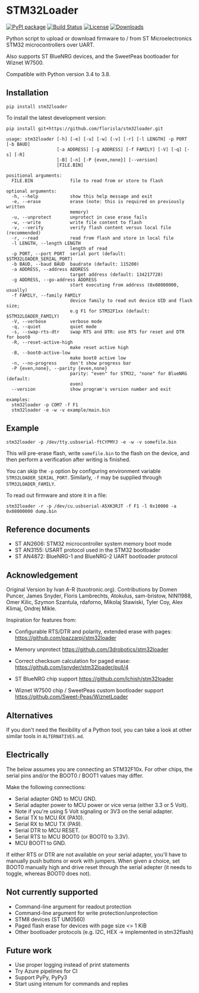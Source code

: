 STM32Loader
=========== 

[![PyPI package](https://badge.fury.io/py/stm32loader.svg)](https://badge.fury.io/py/stm32loader)
[![Build Status](https://travis-ci.org/florisla/stm32loader.svg?branch=master)](https://travis-ci.org/florisla/stm32loader)
[![License](https://img.shields.io/pypi/l/stm32loader.svg)](https://pypi.org/project/stm32loader/)
[![Downloads](https://pepy.tech/badge/stm32loader)](https://pepy.tech/project/stm32loader)

Python script to upload or download firmware to / from
ST Microelectronics STM32 microcontrollers over UART.

Also supports ST BlueNRG devices, and the SweetPeas bootloader
for Wiznet W7500.

Compatible with Python version 3.4 to 3.8.


## Installation

    pip install stm32loader

To install the latest development version:

    pip install git+https://github.com/florisla/stm32loader.git


```
usage: stm32loader [-h] [-e] [-u] [-w] [-v] [-r] [-l LENGTH] -p PORT [-b BAUD]
                   [-a ADDRESS] [-g ADDRESS] [-f FAMILY] [-V] [-q] [-s] [-R]
                   [-B] [-n] [-P {even,none}] [--version]
                   [FILE.BIN]

positional arguments:
  FILE.BIN              file to read from or store to flash

optional arguments:
  -h, --help            show this help message and exit
  -e, --erase           erase (note: this is required on previously written
                        memory)
  -u, --unprotect       unprotect in case erase fails
  -w, --write           write file content to flash
  -v, --verify          verify flash content versus local file (recommended)
  -r, --read            read from flash and store in local file
  -l LENGTH, --length LENGTH
                        length of read
  -p PORT, --port PORT  serial port (default: $STM32LOADER_SERIAL_PORT)
  -b BAUD, --baud BAUD  baudrate (default: 115200)
  -a ADDRESS, --address ADDRESS
                        target address (default: 134217728)
  -g ADDRESS, --go-address ADDRESS
                        start executing from address (0x08000000, usually)
  -f FAMILY, --family FAMILY
                        device family to read out device UID and flash size;
                        e.g F1 for STM32F1xx (default: $STM32LOADER_FAMILY)
  -V, --verbose         verbose mode
  -q, --quiet           quiet mode
  -s, --swap-rts-dtr    swap RTS and DTR: use RTS for reset and DTR for boot0
  -R, --reset-active-high
                        make reset active high
  -B, --boot0-active-low
                        make boot0 active low
  -n, --no-progress     don't show progress bar
  -P {even,none}, --parity {even,none}
                        parity: "even" for STM32, "none" for BlueNRG (default:
                        even)
  --version             show program's version number and exit

examples:
  stm32loader -p COM7 -f F1
  stm32loader -e -w -v example/main.bin
```


Example
-------

```
stm32loader -p /dev/tty.usbserial-ftCYPMYJ -e -w -v somefile.bin
```

This will pre-erase flash, write `somefile.bin` to the flash on the device, and then
perform a verification after writing is finished.

You can skip the `-p` option by configuring environment variable
`STM32LOADER_SERIAL_PORT`.
Similarly, `-f` may be supplied through `STM32LOADER_FAMILY`.

To read out firmware and store it in a file:

```
stm32loader -r -p /dev/cu.usbserial-A5XK3RJT -f F1 -l 0x10000 -a 0x08000000 dump.bin 
```


Reference documents
-------------------

* ST AN2606: STM32 microcontroller system memory boot mode
* ST AN3155: USART protocol used in the STM32 bootloader
* ST AN4872: BlueNRG-1 and BlueNRG-2 UART bootloader protocol


Acknowledgement
---------------

Original Version by Ivan A-R (tuxotronic.org).
Contributions by Domen Puncer, James Snyder, Floris Lambrechts,
Atokulus, sam-bristow, NINI1988, Omer Kilic, Szymon Szantula, rdaforno,
Mikolaj Stawiski, Tyler Coy, Alex Klimaj, Ondrej Mikle.

Inspiration for features from:

* Configurable RTS/DTR and polarity, extended erase with pages:
  https://github.com/pazzarpj/stm32loader
  
* Memory unprotect
  https://github.com/3drobotics/stm32loader

* Correct checksum calculation for paged erase:
  https://github.com/jsnyder/stm32loader/pull/4

* ST BlueNRG chip support
  https://github.com/lchish/stm32loader

* Wiznet W7500 chip / SweetPeas custom bootloader support
  https://github.com/Sweet-Peas/WiznetLoader


Alternatives
------------

If you don't need the flexibility of a Python tool, you can take
a look at other similar tools in `ALTERNATIVES.md`.


Electrically
------------

The below assumes you are connecting an STM32F10x.
For other chips, the serial pins and/or the BOOT0 / BOOT1 values
may differ.

Make the following connections:

- Serial adapter GND to MCU GND.
- Serial adapter power to MCU power or vice versa (either 3.3 or 5 Volt).
- Note if you're using 5 Volt signaling or 3V3 on the serial adapter.
- Serial TX to MCU RX (PA10).
- Serial RX to MCU TX (PA9).
- Serial DTR to MCU RESET.
- Serial RTS to MCU BOOT0 (or BOOT0 to 3.3V).
- MCU BOOT1 to GND.

If either RTS or DTR are not available on your serial adapter, you'll have to
manually push buttons or work with jumpers.
When given a choice, set BOOT0 manually high and drive reset through the serial
adepter (it needs to toggle, whereas BOOT0 does not).


Not currently supported
-----------------------

* Command-line argument for readout protection
* Command-line argument for write protection/unprotection
* STM8 devices (ST UM0560)
* Paged flash erase for devices with page size <> 1 KiB
* Other bootloader protocols (e.g. I2C, HEX -> implemented in stm32flash)


Future work
-----------
* Use proper logging instead of print statements
* Try Azure pipelines for CI
* Support PyPy, PyPy3
* Start using intenum for commands and replies

